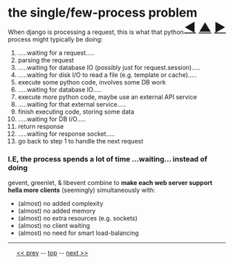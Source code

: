 the single/few-process problem <span style="float:right;">[&#x25C0;](15.md) [&#x25B2;](../README.md) [&#x25BA;](17.md)</span>
=========

When django is processing a request, this is what that python process might typically be doing:

1. .....waiting for a request.....
2. parsing the request
3. .....waiting for database IO (possibly just for request.session).....
4. .....waiting for disk I/O to read a file (e.g. template or cache).....
5. execute some python code, involves some DB work
6. .....waiting for database IO.....
7. execute more python code, maybe use an external API service
8. .....waiting for that external service.....
9. finish executing code, storing some data
10. .....waiting for DB I/O.....
11. return response
12. .....waiting for response socket.....
13. go back to step 1 to handle the next request

### I.E, the process spends a lot of time __...waiting...__ instead of doing

gevent, greenlet, & libevent combine to __make each web server support hella more clients__ (seemingly) simultaneously with:

* (almost) no added complexity
* (almost) no added memory
* (almost) no extra resources (e.g. sockets)
* (almost) no client waiting
* (almost) no need for smart load-balancing

------

&nbsp;&nbsp;&nbsp;&nbsp; [&lt;&lt; prev](15.md) -- [top](../README.md) -- [next &gt;&gt;](17.md)